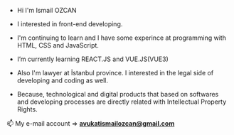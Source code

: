 - Hi I'm Ismail OZCAN
- I interested in front-end developing. 
- I'm continuing to learn and I have some experince at programming with HTML, CSS and JavaScript.
- I’m currently learning REACT.JS and VUE.JS(VUE3)

- Also I'm lawyer at İstanbul province. I interested in the legal side of developing and coding as well. 
- Because, technological and digital products that based on softwares and developing processes are directly related with Intellectual Property Rights. 

📫 My e-mail account =>  **avukatismailozcan@gmail.com**
